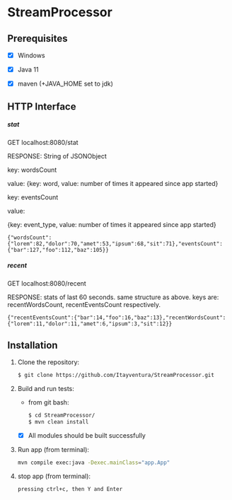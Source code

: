 # StreamProcessor

## Prerequisites
 - [x] Windows
 
 - [x] Java 11

 - [x] maven (+JAVA_HOME set to jdk)
 
## HTTP Interface

##### stat
GET localhost:8080/stat

RESPONSE:
String of JSONObject

key: wordsCount

value: {key: word,
    value: number of times it appeared since app started}
    
key: eventsCount

value: 

{key: event_type, value: number of times it appeared since app started} 

```
{"wordsCount":{"lorem":82,"dolor":70,"amet":53,"ipsum":68,"sit":71},"eventsCount":{"bar":127,"foo":112,"baz":105}}
```
##### recent
GET localhost:8080/recent

RESPONSE:
stats of last 60 seconds.
same structure as above.
keys are: recentWordsCount, recentEventsCount respectively.
```
{"recentEventsCount":{"bar":14,"foo":16,"baz":13},"recentWordsCount":{"lorem":11,"dolor":11,"amet":6,"ipsum":3,"sit":12}}
```

## Installation
1. Clone the repository:

    ```sh
    $ git clone https://github.com/Itayventura/StreamProcessor.git
    ```
   
2. Build and run tests:
    - from git bash:
        ```sh
        $ cd StreamProcessor/
        $ mvn clean install
        ```
     
    - [x] All modules should be built successfully

3. Run app (from terminal):
    ```sh
    mvn compile exec:java -Dexec.mainClass="app.App"
    ```

4. stop app (from terminal):
    ```sh
    pressing ctrl+c, then Y and Enter
    ```
